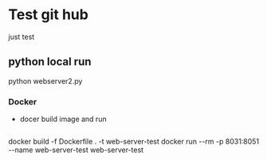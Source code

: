 # Test git hub

just test 

## python local run

python webserver2.py


### Docker

- docer build image and run
  ```
docker build -f Dockerfile . -t web-server-test
docker run --rm -p 8031:8051 --name web-server-test web-server-test
  ```



